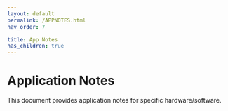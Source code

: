 ```yaml
---
layout: default
permalink: /APPNOTES.html
nav_order: 7

title: App Notes
has_children: true
---
```


# Application Notes

This document provides application notes for specific hardware/software.


